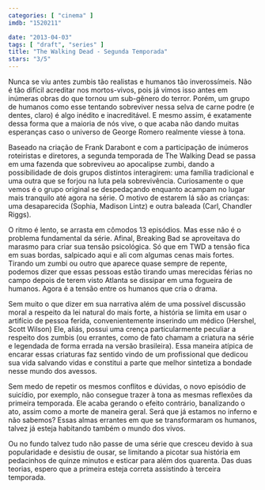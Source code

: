 ```yaml
---
categories: [ "cinema" ]
imdb: "1520211"

date: "2013-04-03"
tags: [ "draft", "series" ]
title: "The Walking Dead - Segunda Temporada"
stars: "3/5"
---
```

Nunca se viu antes zumbis tão realistas e humanos tão inverossímeis. Não é tão difícil acreditar nos mortos-vivos, pois já vimos isso antes em inúmeras obras do que tornou um sub-gênero do terror. Porém, um grupo de humanos como esse tentando sobreviver nessa selva de carne podre (e dentes, claro) é algo inédito e inacreditável. E mesmo assim, é exatamente dessa forma que a maioria de nós vive, o que acaba não dando muitas esperanças caso o universo de George Romero realmente viesse à tona.

Baseado na criação de Frank Darabont e com a participação de inúmeros roteiristas e diretores, a segunda temporada de The Walking Dead se passa em uma fazenda que sobreviveu ao apocalipse zumbi, dando a possibilidade de dois grupos distintos interagirem: uma família tradicional e uma outra que se forjou na luta pela sobrevivência. Curiosamente o que vemos é o grupo original se despedaçando enquanto acampam no lugar mais tranquilo até agora na série. O motivo de estarem lá são as crianças: uma desaparecida (Sophia, Madison Lintz) e outra baleada (Carl, Chandler Riggs).

O ritmo é lento, se arrasta em cômodos 13 episódios. Mas esse não é o problema fundamental da série. Afinal, Breaking Bad se aproveitava do marasmo para criar sua tensão psicológica. Só que em TWD a tensão fica em suas bordas, salpicado aqui e ali com algumas cenas mais fortes. Tirando um zumbi ou outro que aparece quase sempre de repente, podemos dizer que essas pessoas estão tirando umas merecidas férias no campo depois de terem visto Atlanta se dissipar em uma fogueira de humanos. Agora é a tensão entre os humanos que cria o drama.

Sem muito o que dizer em sua narrativa além de uma possível discussão moral a respeito da lei natural do mais forte, a história se limita em usar o artifício de pessoa ferida, convenientemente inserindo um médico (Hershel, Scott Wilson) Ele, aliás, possui uma crença particularmente peculiar a respeito dos zumbis (ou errantes, como de fato chamam a criatura na série e legendada de forma errada na versão brasileira). Essa maneira atípica de encarar essas criaturas faz sentido vindo de um profissional que dedicou sua vida salvando vidas e constitui a parte que melhor sintetiza a bondade nesse mundo dos avessos.

Sem medo de repetir os mesmos conflitos e dúvidas, o novo episódio de suicídio, por exemplo, não consegue trazer à tona as mesmas reflexões da primeira temporada. Ele acaba gerando o efeito contrário, banalizando o ato, assim como a morte de maneira geral. Será que já estamos no inferno e não sabemos? Essas almas errantes em que se transformaram os humanos, talvez já esteja habitando também o mundo dos vivos.

Ou no fundo talvez tudo não passe de uma série que cresceu devido à sua popularidade e desistiu de ousar, se limitando a picotar sua história em pedacinhos de quinze minutos e esticar para além dos quarenta. Das duas teorias, espero que a primeira esteja correta assistindo à terceira temporada.
